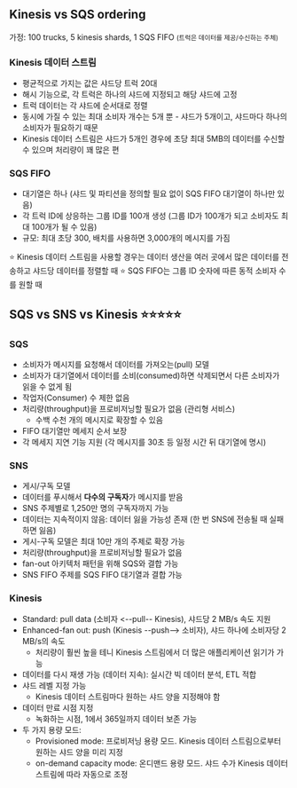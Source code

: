 ## Kinesis vs SQS ordering

가정: 100 trucks, 5 kinesis shards, 1 SQS FIFO
<small>(트럭은 데이터를 제공/수신하는 주체)</small>

### Kinesis 데이터 스트림
- 평균적으로 가지는 값은 샤드당 트럭 20대
- 해시 기능으로, 각 트럭은 하나의 샤드에 지정되고 해당 샤드에 고정
- 트럭 데이터는 각 샤드에 순서대로 정렬
- 동시에 가질 수 있는 최대 소비자 개수는 5개 뿐 - 샤드가 5개이고, 샤드마다 하나의 소비자가 필요하기 때문
- Kinesis 데이터 스트림은 샤드가 5개인 경우에 초당 최대 5MB의 데이터를 수신할 수 있으며 처리량이 꽤 많은 편

### SQS FIFO

- 대기열은 하나 (샤드 및 파티션을 정의할 필요 없이 SQS FIFO 대기열이 하나만 있음)
- 각 트럭 ID에 상응하는 그룹 ID를 100개 생성 (그룹 ID가 100개가 되고 소비자도 최대 100개가 될 수 있음)
- 규모: 최대 초당 300, 배치를 사용하면 3,000개의 메시지를 가짐

⭐️ Kinesis 데이터 스트림을 사용할 경우는 데이터 생산을 여러 곳에서 많은 데이터를 전송하고 샤드당 데이터를 정렬할 때
⭐️ SQS FIFO는 그룹 ID 숫자에 따른 동적 소비자 수를 원할 때




## SQS vs SNS vs Kinesis ⭐️⭐️⭐️⭐️⭐️

### SQS 
- 소비자가 메시지를 요청해서 데이터를 가져오는(pull) 모델
- 소비자가 대기열에서 데이터를 소비(consumed)하면 삭제되면서 다른 소비자가 읽을 수 없게 됨
- 작업자(Consumer) 수 제한 없음
- 처리량(throughput)을 프로비저닝할 필요가 없음 (관리형 서비스)
  - 수백 수천 개의 메시지로 확장할 수 있음
- FIFO 대기열만 메세지 순서 보장
- 각 메세지 지연 기능 지원 (각 메시지를 30초 등 일정 시간 뒤 대기열에 명시)

### SNS
- 게시/구독 모델
- 데이터를 푸시해서 **다수의 구독자**가 메시지를 받음
- SNS 주제별로 1,250만 명의 구독자까지 가능
- 데이터는 지속적이지 않음: 데이터 잃을 가능성 존재 (한 번 SNS에 전송될 때 실패하면 잃음)
- 게시-구독 모델은 최대 10만 개의 주제로 확장 가능
- 처리량(throughput)을 프로비저닝할 필요가 없음
- fan-out 아키텍처 패턴을 위해 SQS와 결합 가능
- SNS FIFO 주제를 SQS FIFO 대기열과 결합 가능

### Kinesis
- Standard: pull data (소비자 <--pull-- Kinesis), 샤드당 2 MB/s 속도 지원
- Enhanced-fan out: push (Kinesis --push--> 소비자), 샤드 하나에 소비자당 2 MB/s의 속도
  - 처리량이 훨씬 높을 테니 Kinesis 스트림에서 더 많은 애플리케이션 읽기가 가능
- 데이터를 다시 재생 가능 (데이터 지속): 실시간 빅 데이터 분석, ETL 적합
- 샤드 레벨 지정 가능
  - Kinesis 데이터 스트림마다 원하는 샤드 양을 지정해야 함
- 데이터 만료 시점 지정
  - 녹화하는 시점, 1에서 365일까지 데이터 보존 가능
- 두 가지 용량 모드:
  - Provisioned mode: 프로비저닝 용량 모드. Kinesis 데이터 스트림으로부터 원하는 샤드 양을 미리 지정
  - on-demand capacity mode: 온디맨드 용량 모드. 샤드 수가 Kinesis 데이터 스트림에 따라 자동으로 조정
